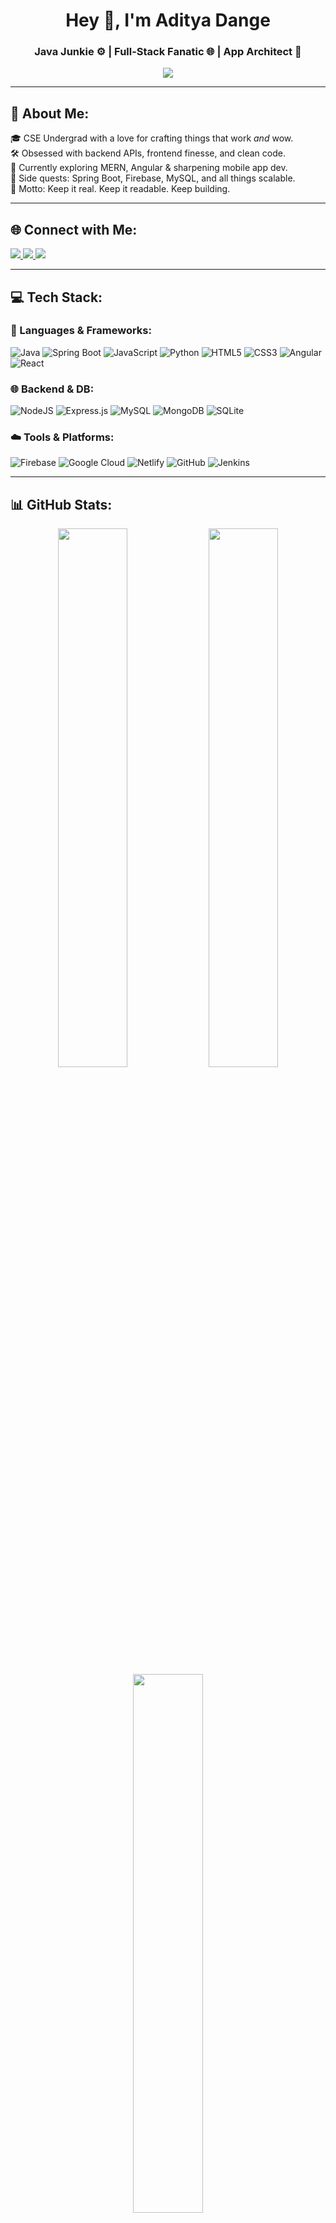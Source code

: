 <!-- Profile README -->

<h1 align="center">Hey 👋, I'm Aditya Dange</h1>
<h3 align="center">Java Junkie ⚙️ | Full-Stack Fanatic 🌐 | App Architect 📱</h3>

<p align="center">
  <img src="https://readme-typing-svg.demolab.com/?lines=Code%20with%20Purpose.;Build%20with%20Impact.;Learn%20without%20Limits.&center=true&width=440&height=45&color=F7DF1E&vCenter=true&pause=1000&size=22" />
</p>

---

## 💫 About Me:
🎓 CSE Undergrad with a love for crafting things that work *and* wow.<br>
🛠️ Obsessed with backend APIs, frontend finesse, and clean code.<br>
🚀 Currently exploring MERN, Angular & sharpening mobile app dev.<br>
🌱 Side quests: Spring Boot, Firebase, MySQL, and all things scalable.<br>
🎯 Motto: Keep it real. Keep it readable. Keep building.

---

## 🌐 Connect with Me:
<p align="left">
  <a href="https://instagram.com/adityadange09" target="_blank">
    <img src="https://img.shields.io/badge/Instagram-%23E4405F.svg?style=for-the-badge&logo=Instagram&logoColor=white" />
  </a>
  <a href="https://www.linkedin.com/in/aditya-dange-07a6b7233/" target="_blank">
    <img src="https://img.shields.io/badge/LinkedIn-%230077B5.svg?style=for-the-badge&logo=linkedin&logoColor=white" />
  </a>
  <a href="mailto:adityadange096@gmail.com">
    <img src="https://img.shields.io/badge/Gmail-D14836?style=for-the-badge&logo=gmail&logoColor=white" />
  </a>
</p>

---

## 💻 Tech Stack:

### 🚀 Languages & Frameworks:
![Java](https://img.shields.io/badge/Java-%23ED8B00.svg?style=for-the-badge&logo=openjdk&logoColor=white)
![Spring Boot](https://img.shields.io/badge/SpringBoot-%236DB33F.svg?style=for-the-badge&logo=spring&logoColor=white)
![JavaScript](https://img.shields.io/badge/JavaScript-%23323330.svg?style=for-the-badge&logo=javascript&logoColor=F7DF1E)
![Python](https://img.shields.io/badge/Python-3670A0?style=for-the-badge&logo=python&logoColor=ffdd54)
![HTML5](https://img.shields.io/badge/HTML5-%23E34F26.svg?style=for-the-badge&logo=html5&logoColor=white)
![CSS3](https://img.shields.io/badge/CSS3-%231572B6.svg?style=for-the-badge&logo=css3&logoColor=white)
![Angular](https://img.shields.io/badge/Angular-%23DD0031.svg?style=for-the-badge&logo=angular&logoColor=white)
![React](https://img.shields.io/badge/React-%2320232a.svg?style=for-the-badge&logo=react&logoColor=%2361DAFB)

### 🌐 Backend & DB:
![NodeJS](https://img.shields.io/badge/Node.js-6DA55F?style=for-the-badge&logo=node.js&logoColor=white)
![Express.js](https://img.shields.io/badge/Express-%23404d59.svg?style=for-the-badge&logo=express&logoColor=white)
![MySQL](https://img.shields.io/badge/MySQL-4479A1.svg?style=for-the-badge&logo=mysql&logoColor=white)
![MongoDB](https://img.shields.io/badge/MongoDB-%234ea94b.svg?style=for-the-badge&logo=mongodb&logoColor=white)
![SQLite](https://img.shields.io/badge/SQLite-%2307405e.svg?style=for-the-badge&logo=sqlite&logoColor=white)

### ☁️ Tools & Platforms:
![Firebase](https://img.shields.io/badge/Firebase-%23FFCA28.svg?style=for-the-badge&logo=firebase&logoColor=black)
![Google Cloud](https://img.shields.io/badge/Google%20Cloud-%234285F4.svg?style=for-the-badge&logo=google-cloud&logoColor=white)
![Netlify](https://img.shields.io/badge/Netlify-%23000000.svg?style=for-the-badge&logo=netlify&logoColor=#00C7B7)
![GitHub](https://img.shields.io/badge/GitHub-%23121011.svg?style=for-the-badge&logo=github&logoColor=white)
![Jenkins](https://img.shields.io/badge/Jenkins-%232C5263.svg?style=for-the-badge&logo=jenkins&logoColor=white)

---

## 📊 GitHub Stats:
<div align="center">
  <img src="https://github-readme-stats.vercel.app/api?username=dangeaditya&theme=tokyonight&hide_border=false&show_icons=true" width="47%" />
  <img src="https://streak-stats.demolab.com?user=dangeaditya&theme=tokyonight&hide_border=false" width="47%" />
  <br />
  <img src="https://github-readme-stats.vercel.app/api/top-langs/?username=dangeaditya&theme=tokyonight&layout=compact&hide_border=false" width="47%" />
</div>

---

## 🏆 GitHub Trophies
<p align="center">
  <img src="https://github-profile-trophy.vercel.app/?username=dangeaditya&theme=tokyonight&no-frame=false&no-bg=true&margin-w=6" />
</p>

---

### 📌 Dev Quote
> <img src="https://quotes-github-readme.vercel.app/api?type=horizontal&theme=tokyonight" />

---

### 🔝 Top Contributed Repo
![Repo Stats](https://github-contributor-stats.vercel.app/api?username=dangeaditya&limit=5&theme=tokyonight&combine_all_yearly_contributions=true)

---

<p align="center">
  <img src="https://visitcount.itsvg.in/api?id=dangeaditya&icon=0&color=12&style=flat" />
</p>

<!-- Created with ❤️ by Aditya using GPRM (https://gprm.itsvg.in) -->
